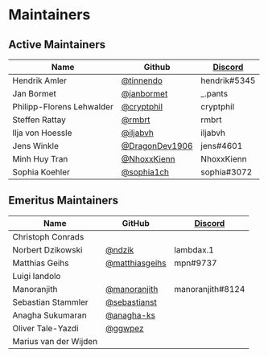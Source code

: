 # Maintainers

## Active Maintainers
| Name              | Github                                             | [Discord][_chat_url]        |
|-------------------|----------------------------------------------------|----------------|
| Hendrik Amler     | [@tinnendo](https://github.com/tinnendo)           | hendrik#5345 |
| Jan Bormet    | [@janbormet](https://github.com/janbormet)         | _.pants |
| Philipp-Florens Lehwalder | [@cryptphil](https://github.com/cryptphil)         | cryptphil |
| Steffen Rattay  | [@rmbrt](https://github.com/rmbrt)                 | rmbrt |
| Ilja von Hoessle  | [@iljabvh](https://github.com/iljabvh)             | iljabvh |
| Jens Winkle       | [@DragonDev1906](https://github.com/DragonDev1906) | jens#4601 |
| Minh Huy Tran      | [@NhoxxKienn](https://github.com/NhoxxKienn)       | NhoxxKienn |
| Sophia Koehler  | [@sophia1ch](https://github.com/sophia1ch)         | sophia#3072 |

## Emeritus Maintainers

| Name              | GitHub    | [Discord][_chat_url] |
|-------------------|-----------|----------------------|
| Christoph Conrads | | |
| Norbert Dzikowski | [@ndzik](https://github.com/ndzik) | lambdax.1 |
| Matthias Geihs    | [@matthiasgeihs](https://github.com/matthiasgeihs) | mpn#9737 |
| Luigi Iandolo | | |
| Manoranjith | [@manoranjith](https://github.com/manoranjith) | manoranjith#8124 |
| Sebastian Stammler | [@sebastianst](https://github.com/sebastianst) | |
| Anagha Sukumaran| [@anagha-ks](https://github.com/anagha-ks) | |
| Oliver Tale-Yazdi | [@ggwpez](https://github.com/ggwpez) | |
| Marius van der Wijden | | |


[_chat_url]: https://discord.com/channels/817445017680609340/834052993258225715
